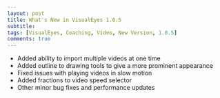 ```yaml
---
layout: post
title: What's New in VisualEyes 1.0.5
subtitle: 
tags: [VisualEyes, Coaching, Video, New Version, 1.0.5]
comments: true
---
```


- Added ability to import multiple videos at one time
- Added outline to drawing tools to give a more prominent appearance
- Fixed issues with playing videos in slow motion
- Added fractions to video speed selector
- Other minor bug fixes and performance updates